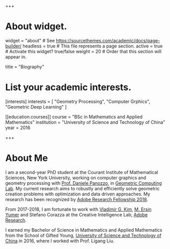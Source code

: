 +++
# About widget.
widget = "about"  # See https://sourcethemes.com/academic/docs/page-builder/
headless = true  # This file represents a page section.
active = true  # Activate this widget? true/false
weight = 20  # Order that this section will appear in.

title = "Biography"

# List your academic interests.
[interests]
  interests = [
    "Geometry Processing",
    "Computer Grphics",
    "Geometric Deep Learning"
  ]

[[education.courses]]
  course = "BSc in Mathematics and Applied Mathematics"
  institution = "University of Science and Technology of China"
  year = 2016
 
+++

# About Me

I am a second-year PhD student at the Courant Institute of Mathematical Sciences, New York University, working on computer graphics and geometry processing with [Prof. Daniele Panozzo](http://cs.nyu.edu/~panozzo), in [Geometric Computing Lab](http://cims.nyu.edu/gcl/index.html). My current research aims to robustly and efficiently solve geometric creation problems with optimization and data driven approaches. My research has been recognized by [Adobe Research Fellowship 2018](https://research.adobe.com/fellowship/previous-fellowship-award-winners/).

From 2017-2018, I am fortunate to work with [Vladimir G. Kim](//vovakim.com), [M. Ersin Yumer](//meyumer.com) and Stefano Corazza at the Creative Intelligence Lab, [Adobe Research](//research.adobe.com).

I earned my Bachelor of Science in Mathematics and Applied Mathematics from the School of Gifted Young, [University of Science and Technology of China](//www.ustc.edu.cn) in 2016, where I worked with Prof. Ligang Liu.
